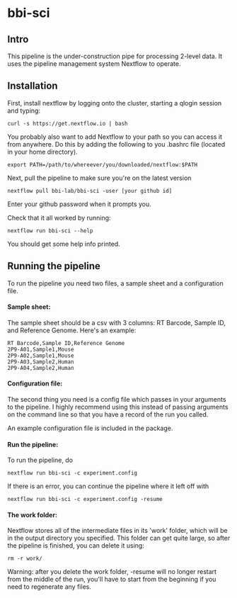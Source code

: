 # bbi-sci

## Intro
This pipeline is the under-construction pipe for processing 2-level data. It uses the pipeline management system Nextflow to operate.

## Installation
First, install nextflow by logging onto the cluster, starting a qlogin session and typing:

```
curl -s https://get.nextflow.io | bash
```
You probably also want to add Nextflow to your path so you can access it from anywhere. Do this by adding the following to you .bashrc file (located in your home directory).
```
export PATH=/path/to/whereever/you/downloaded/nextflow:$PATH
```

Next, pull the pipeline to make sure you're on the latest version
```
nextflow pull bbi-lab/bbi-sci -user [your github id]
```
Enter your github password when it prompts you.

Check that it all worked by running:
```
nextflow run bbi-sci --help
```
You should get some help info printed.

## Running the pipeline

To run the pipeline you need two files, a sample sheet and a configuration file.

#### Sample sheet:
The sample sheet should be a csv with 3 columns: RT Barcode, Sample ID, and Reference Genome. Here's an example:

```
RT Barcode,Sample ID,Reference Genome
2P9-A01,Sample1,Mouse
2P9-A02,Sample1,Mouse
2P9-A03,Sample2,Human
2P9-A04,Sample2,Human
```

#### Configuration file:
The second thing you need is a config file which passes in your arguments to the pipeline. I highly recommend using this instead of passing arguments on the command line so that you have a record of the run you called.

An example configuration file is included in the package.

#### Run the pipeline:

To run the pipeline, do 

```
nextflow run bbi-sci -c experiment.config
```

If there is an error, you can continue the pipeline where it left off with

```
nextflow run bbi-sci -c experiment.config -resume
```

#### The work folder:
Nextflow stores all of the intermediate files in its 'work' folder, which will be in the output directory you specified. This folder can get quite large, so after the pipeline is finished, you can delete it using:

```
rm -r work/
```

Warning: after you delete the work folder, -resume will no longer restart from the middle of the run, you'll have to start from the beginning if you need to regenerate any files.


